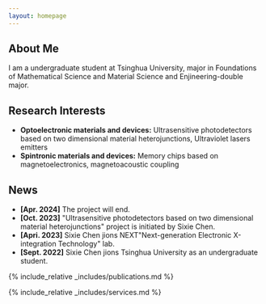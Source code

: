 ```yaml
---
layout: homepage
---
```


## About Me

I am a undergraduate student at Tsinghua University, major in Foundations of Mathematical Science and Material Science and Enjineering-double major. 

## Research Interests

- **Optoelectronic materials and devices:** Ultrasensitive photodetectors based on two dimensional material heterojunctions, Ultraviolet lasers emitters
- **Spintronic materials and devices:** Memory chips based on magnetoelectronics, magnetoacoustic coupling

## News

- **[Apr. 2024]** The project will end.
- **[Oct. 2023]** "Ultrasensitive photodetectors based on two dimensional material heterojunctions" project is initiated by Sixie Chen.
- **[Apri. 2023]** Sixie Chen jions NEXT"Next-generation Electronic X-integration Technology" lab.
- **[Sept. 2022]** Sixie Chen jions Tsinghua University as an undergraduate student.

{% include_relative _includes/publications.md %}

{% include_relative _includes/services.md %}
